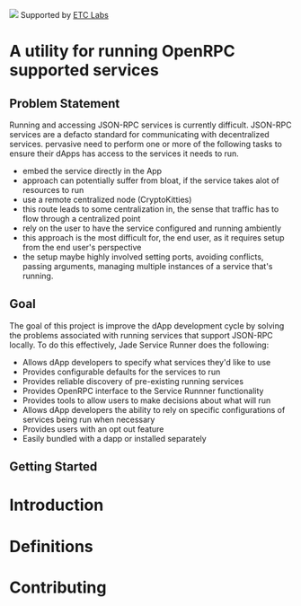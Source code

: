 ![](https://www.etclabs.org/dist/resources/images/v2/logo-top.png)
Supported by [ETC Labs](https://www.etclabs.org/)


# A utility for running OpenRPC supported services

## Problem Statement
Running and accessing JSON-RPC services is currently difficult. JSON-RPC services are a defacto standard for communicating with decentralized services. pervasive  need to perform one or more of the following tasks
to ensure their dApps has access to the services it needs to run.
 - embed the service directly in the App
  - approach can potentially suffer from bloat, if the service takes alot of resources to run
 - use a remote centralized node (CryptoKitties) 
  - this route leads to some centralization in, the sense that traffic has to flow through a centralized point
 - rely on the user to have the service configured and running ambiently
  - this approach is the most difficult for, the end user, as it requires setup from the end user's perspective
  - the setup maybe highly involved setting ports, avoiding conflicts, passing arguments, managing multiple instances of a service that's running.

## Goal
The goal of this project is improve the dApp development cycle by solving the problems associated with running services that support JSON-RPC locally. To do this effectively, Jade Service Runner does the following:
  - Allows dApp developers to specify what services they'd like to use
  - Provides configurable defaults for the services to run  
  - Provides reliable discovery of pre-existing running services
  - Provides OpenRPC interface to the Service Runnner functionality
  - Provides tools to allow users to make decisions about what will run
  - Allows dApp developers the ability to rely on specific configurations of services being run when necessary
  - Provides users with an opt out feature
  - Easily bundled with a dapp or installed separately 

## Getting Started

# Introduction

# Definitions

# Contributing